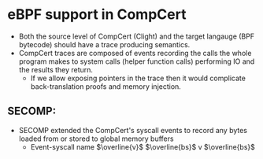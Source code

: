 # eBPF support in CompCert
- Both the source level of CompCert (Clight) and the target langauge (BPF bytecode) should have a trace producing semantics. 
- CompCert traces are composed of events recording the calls the whole program makes to system calls (helper function calls) performing IO and the results they return.
  - If we allow exposing pointers in the trace then it would complicate back-translation proofs and memory injection.
 
## SECOMP:
- SECOMP extended the CompCert's syscall events to record any bytes loaded from or stored to global memory buffers
  - Event-syscall name $\overline{v}$ $\overline{bs}$ v $\overline{bs}$
